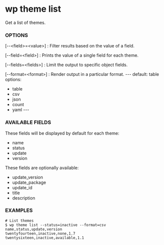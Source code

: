 # wp theme list

Get a list of themes.

### OPTIONS

[\--&lt;field&gt;=&lt;value&gt;]
: Filter results based on the value of a field.

[\--field=&lt;field&gt;]
: Prints the value of a single field for each theme.

[\--fields=&lt;fields&gt;]
: Limit the output to specific object fields.

[\--format=&lt;format&gt;]
: Render output in a particular format.
\---
default: table
options:
  - table
  - csv
  - json
  - count
  - yaml
\---

### AVAILABLE FIELDS

These fields will be displayed by default for each theme:

* name
* status
* update
* version

These fields are optionally available:

* update_version
* update_package
* update_id
* title
* description

### EXAMPLES

    # List themes
    $ wp theme list --status=inactive --format=csv
    name,status,update,version
    twentyfourteen,inactive,none,1.7
    twentysixteen,inactive,available,1.1


